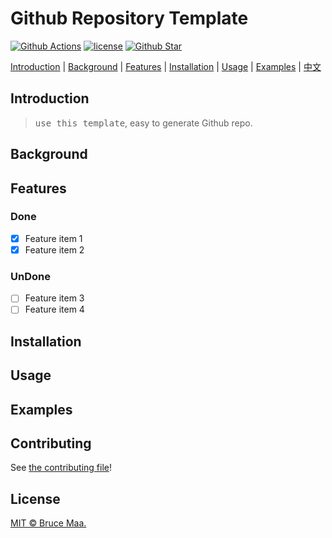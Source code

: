 # Github Repository Template

[![Github Actions][github-action-image]][github-repo-url]
[![license][license-image]](LICENSE)
[![Github Star][github-repo-star-image]][github-repo-url]

[Introduction](#introduction) | [Background](#background) | [Features](#features) | [Installation](#installation) | [Usage](#usage) | [Examples](#examples) | [中文](README.zh-CN.md)

## Introduction

> <kbd>use this template</kbd>, easy to generate Github repo.

## Background

## Features

### Done

- [x] Feature item 1
- [x] Feature item 2

### UnDone

- [ ] Feature item 3
- [ ] Feature item 4

## Installation

## Usage

## Examples

## Contributing

See [the contributing file](CONTRIBUTING.md)!

## License

[MIT © Bruce Maa.](LICENSE)

[github-action-image]: https://github.com/GithubTemplate/github-repository-template/workflows/GithubRepositoryTemplate/badge.svg
[github-repo-url]: https://github.com/GithubTemplate/github-repository-template
[license-image]: https://img.shields.io/badge/license-MIT-green.svg
[github-repo-star-image]: https://img.shields.io/github/stars/GithubTemplate/github-repository-template.svg?style=social